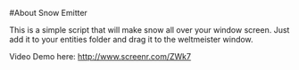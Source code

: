 #About Snow Emitter

This is a simple script that will make snow all over your window screen. Just add it to your entities folder and drag it to the weltmeister window.

Video Demo here: http://www.screenr.com/ZWk7